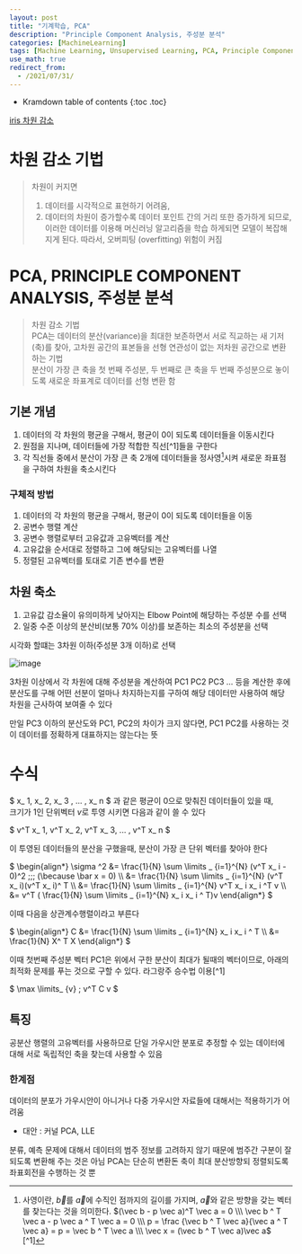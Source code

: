 ```yaml
---
layout: post
title: "기계학습, PCA"
description: "Principle Component Analysis, 주성분 분석"
categories: [MachineLearning]
tags: [Machine Learning, Unsupervised Learning, PCA, Principle Component Analysis]
use_math: true
redirect_from:
  - /2021/07/31/
---
```


* Kramdown table of contents
{:toc .toc}      


[iris 차원 감소](https://makeit.tistory.com/157)

# 차원 감소 기법

> 차원이 커지면            
> 1. 데이터를 시각적으로 표현하기 어려움,             
> 2. 데이터의 차원이 증가할수록 데이터 포인트 간의 거리 또한 증가하게 되므로, 이러한 데이터를 이용해 머신러닝 알고리즘을 학습 하게되면 모델이 복잡해지게 된다. 따라서, 오버피팅 (overfitting) 위험이 커짐


# PCA, PRINCIPLE COMPONENT ANALYSIS, 주성분 분석

> 차원 감소 기법            
> PCA는 데이터의 분산(variance)을 최대한 보존하면서 서로 직교하는 새 기저(축)를 찾아, 고차원 공간의 표본들을 선형 연관성이 없는 저차원 공간으로 변환하는 기법                
> 분산이 가장 큰 축을 첫 번째 주성분, 두 번째로 큰 축을 두 번째 주성분으로 놓이도록 새로운 좌표계로 데이터를 선형 변환 함


## 기본 개념

1. 데이터의 각 차원의 평균을 구해서, 평균이 0이 되도록 데이터들을 이동시킨다
2. 원점을 지나며, 데이터들에 가장 적합한 직선[^1]들을 구한다
3. 각 직선들 중에서 분산이 가장 큰 축 2개에 데이터들을 정사영[^0]시켜 새로운 좌표점을 구하여 차원을 축소시킨다


### 구체적 방법

1. 데이터의 각 차원의 평균을 구해서, 평균이 0이 되도록 데이터들을 이동
2. 공변수 행렬 계산
3. 공변수 행렬로부터 고유값과 고유벡터를 계산
4. 고유값을 순서대로 정렬하고 그에 해당되는 고유벡터를 나열
5. 정렬된 고유벡터를 토대로 기존 변수를 변환


## 차원 축소      

1. 고유값 감소율이 유의미하게 낮아지는 Elbow Point에 해당하는 주성분 수를 선택
2. 일중 수준 이상의 분산비(보통 70% 이상)를 보존하는 최소의 주성분을 선택

시각화 할떄는 3차원 이하(주성분 3개 이하)로 선택

![image](https://user-images.githubusercontent.com/32366711/127775550-8f7acb8c-9ad0-4e09-b44c-9ad7c099af6c.png)

3차원 이상에서 각 차원에 대해 주성분을 계산하여 PC1 PC2 PC3 ... 등을 계산한 후에
분산도를 구해 어떤 선분이 얼마나 차지하는지를 구하여 해당 데이터만 사용하여 해당 차원을 근사하여 보여줄 수 있다

만일 PC3 이하의 분산도와 PC1, PC2의 차이가 크지 않다면, PC1 PC2를 사용하는 것이 데이터를 정확하게 대표하지는 않는다는 뜻


# 수식

$ x_ 1, x_ 2, x_ 3 , ... , x_ n $ 과 같은 평균이 0으로 맞춰진 데이터들이 있을 때,    
크기가 1인 단위벡터 $v$로 투영 시키면 다음과 같이 쓸 수 있다

$ v^T x_ 1, v^T x_ 2, v^T x_ 3, ... , v^T x_ n $

이 투영된 데이터들의 분산을 구했을때, 분산이 가장 큰 단위 벡터를 찾아야 한다

$
\begin{align*}
\sigma ^2 &= \frac{1}{N} \sum \limits _ {i=1}^{N} (v^T x_ i - 0)^2  \;\;\; (\because \bar x = 0) \\\ 
 &= \frac{1}{N} \sum \limits _ {i=1}^{N} (v^T x_ i)(v^T x_ i)^ T \\\ 
 &= \frac{1}{N} \sum \limits _ {i=1}^{N} v^T x_ i x_ i ^T v \\\ 
 &= v^T ( \frac{1}{N} \sum \limits _ {i=1}^{N} x_ i x_ i ^ T)v
\end{align*}
$

이때 다음을 상관계수행렬이라고 부른다

$
\begin{align*}
C &= \frac{1}{N} \sum \limits _ {i=1}^{N} x_ i x_ i ^ T \\\ 
 &= \frac{1}{N} X^ T X
\end{align*}
$

이때 첫번째 주성분 벡터 PC1은 위에서 구한 분산이 최대가 될때의 벡터이므로, 아래의 최적화 문제를 푸는 것으로 구할 수 있다. 라그랑주 승수법 이용[^1]

$
\max \limits_ {v} \; v^T C v
$


## 특징

공분산 행렬의 고유벡터를 사용하므로 단일 가우시안 분포로 추정할 수 있는 데이터에 대해 서로 독립적인 축을 찾는데 사용할 수 있음


### 한계점

데이터의 분포가 가우시안이 아니거나 다중 가우시안 자료들에 대해서는 적용하기가 어려움
- 대안 : 커널 PCA, LLE

분류, 예측 문제에 대해서 데이터의 범주 정보를 고려하지 않기 때문에 범주간 구분이 잘 되도록 변환해 주는 것은 아님
PCA는 단순히 변환돈 축이 최대 분산방향되 정렬되도록 좌표회전을 수행하는 것 뿐


[^0]: 사영이란, $\vec b$를 $\vec a$에 수직인 점까지의 길이를 가지며, $\vec a$와 같은 방향을 갖는 벡터를 찾는다는 것을 의미한다. $(\vec b - p \vec a)^T \vec a = 0 \\\ \vec b ^ T \vec a - p \vec a ^ T \vec a = 0 \\\ p = \frac {\vec b ^ T \vec a}{\vec a ^ T \vec a} = p = \vec b ^ T \vec a \\\ \vec x = (\vec b ^ T \vec a)\vec a$
[^1]
